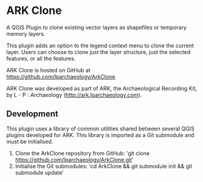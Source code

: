 # ARK Clone

A QGIS Plugin to clone existing vector layers as shapefiles or temporary memory layers.

This plugin adds an option to the legend context menu to clone the current layer. Users can choose to clone just the layer structure, just the selected features, or all the features.

ARK Clone is hosted on GitHub at https://github.com/lparchaeology/ArkClone.

ARK Clone was developed as part of ARK, the Archaeological Recording Kit, by L - P : Archaeology (http://ark.lparchaeology.com).

## Development

This plugin uses a library of common utilities shared between several QGIS plugins developed for ARK. This library is imported as a Git submodule and must be initialised.

1. Clone the ArkClone repository from GitHub: 'git clone https://github.com/lparchaeology/ArkClone.git'
2. Initialise the Git submodules: 'cd ArkClone && git submodule init && git submodule update'
